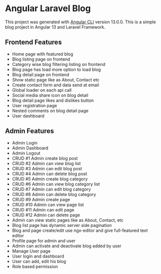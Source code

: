 # Angular Laravel Blog

This project was generated with [Angular CLI](https://github.com/angular/angular-cli) version 13.0.0. This is a simple blog project in Angular 13 and Laravel Framework.

## Frontend Features

- Home page with featured blog
- Blog listing page on frontend
- Category wise blog filtering listing on frontend
- Blog page has load more option to load blog
- Blog detail page on frontend
- Show static page like as About, Contact etc
- Create contact form and data send at email
- Global loader on each api call
- Social media share icon on blog detail
- Blog detail page likes and dislikes button
- User registration page
- Nested comments on blog detail page
- User dashboard

## Admin Features

- Admin Login
- Admin Dashboard
- Admin Logout
- CRUD #1 Admin create blog post
- CRUD #2 Admin can view blog list
- CRUD #3 Admin can edit blog post
- CRUD #4 Admin can delete blog post
- CRUD #5 Admin create blog category
- CRUD #6 Admin can view blog category list
- CRUD #7 Admin can edit blog category
- CRUD #8 Admin can delete blog category
- CRUD #9 Admin create page
- CRUD #10 Admin can view page list
- CRUD #11 Admin can edit page
- CRUD #12 Admin can delete page
- Admin can view static pages like as About, Contact, etc
- Blog list page has dynamic server side pagination
- Blog and page create/edit use ngx-editor and give full-featured text editor
- Profile page for admin and user
- Admin can activate and deactivate blog added by user
- Manage User page
- User login and dashboard
- User can add, edit his blog
- Role based permission
